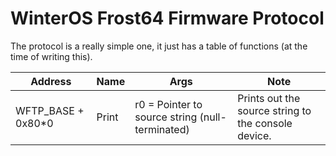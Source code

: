 # WinterOS Frost64 Firmware Protocol

The protocol is a really simple one, it just has a table of functions (at the time of writing this).

| Address            | Name  | Args                                            | Note                                                |
|--------------------|-------|-------------------------------------------------|-----------------------------------------------------|
| WFTP_BASE + 0x80*0 | Print | r0 = Pointer to source string (null-terminated) | Prints out the source string to the console device. |